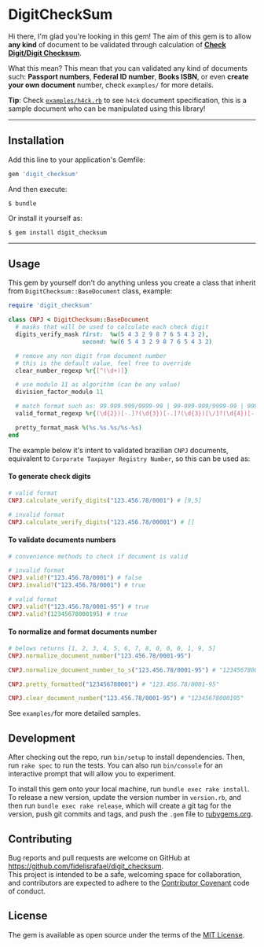 # DigitCheckSum

Hi there, I'm glad you're looking in this gem!
The aim of this gem is to allow **any kind** of document to be validated through calculation of [**Check Digit/Digit Checksum**](https://en.wikipedia.org/wiki/Check_digit).

What this mean? This mean that you can validated any kind of documents such: **Passport numbers**, **Federal ID number**, **Books ISBN**, or even **create your own document** number, check `examples/` for more details.

**Tip**: Check [`examples/h4ck.rb`](examples/h4ck.rb) to see `h4ck` document specification, this is a sample document who can be manipulated using this library!

---

## Installation

Add this line to your application's Gemfile:

```ruby
gem 'digit_checksum'
```

And then execute:

    $ bundle

Or install it yourself as:

    $ gem install digit_checksum

---

## Usage

This gem by yourself don't do anything unless you create a class that inherit from `DigitChecksum::BaseDocument` class, example:

```ruby
require 'digit_checksum'

class CNPJ < DigitChecksum::BaseDocument
  # masks that will be used to calculate each check digit
  digits_verify_mask first:  %w(5 4 3 2 9 8 7 6 5 4 3 2),
                     second: %w(6 5 4 3 2 9 8 7 6 5 4 3 2)

  # remove any non digit from document number
  # this is the default value, feel free to override
  clear_number_regexp %r{[^(\d+)]}

  # use modulo 11 as algorithm (can be any value)
  division_factor_modulo 11

  # match format such as: 99.999.999/9999-99 | 99-999-999/9999-99 | 99999999/999999 | 99999999999999
  valid_format_regexp %r{(\d{2})[-.]?(\d{3})[-.]?(\d{3})[\/]?(\d{4})[-.]?(\d{2})}

  pretty_format_mask %(%s.%s.%s/%s-%s)
end
```

The example below it's intent to validated brazilian `CNPJ` documents, equivalent to `Corporate Taxpayer Registry Number`, so this can be used as:

#### To generate check digits
```ruby
# valid format
CNPJ.calculate_verify_digits("123.456.78/0001") # [9,5]

# invalid format
CNPJ.calculate_verify_digits("123.456.78/00001") # []
```

#### To validate documents numbers
```ruby
# convenience methods to check if document is valid

# invalid format
CNPJ.valid?("123.456.78/0001") # false
CNPJ.invalid?("123.456.78/0001") # true

# valid format
CNPJ.valid?("123.456.78/0001-95") # true
CNPJ.valid?(12345678000195) # true

```

#### To normalize and format documents number

```ruby
# belows returns [1, 2, 3, 4, 5, 6, 7, 8, 0, 0, 0, 1, 9, 5]
CNPJ.normalize_document_number("123.456.78/0001-95") 

CNPJ.normalize_document_number_to_s("123.456.78/0001-95") # "12345678000195"

CNPJ.pretty_formatted("123456780001") # "123.456.78/0001-95"

CNPJ.clear_document_number("123.456.78/0001-95") # "12345678000195"
```

See `examples/`for more detailed samples.


## Development

After checking out the repo, run `bin/setup` to install dependencies. Then, run `rake spec` to run the tests. You can also run `bin/console` for an interactive prompt that will allow you to experiment.

To install this gem onto your local machine, run `bundle exec rake install`.   
To release a new version, update the version number in `version.rb`, and then run `bundle exec rake release`, which will create a git tag for the version, push git commits and tags, and push the `.gem` file to [rubygems.org](https://rubygems.org).

## Contributing

Bug reports and pull requests are welcome on GitHub at https://github.com/fidelisrafael/digit_checksum.   
This project is intended to be a safe, welcoming space for collaboration, and contributors are expected to adhere to the [Contributor Covenant](http://contributor-covenant.org) code of conduct.


## License

The gem is available as open source under the terms of the [MIT License](http://opensource.org/licenses/MIT).

